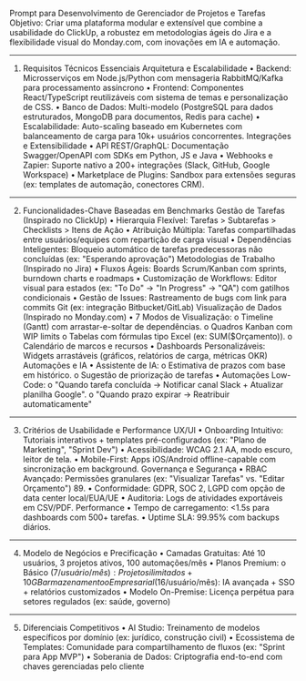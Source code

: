 Prompt para Desenvolvimento de Gerenciador de Projetos e Tarefas
Objetivo: Criar uma plataforma modular e extensível que combine a usabilidade do ClickUp, a robustez em metodologias ágeis do Jira e a flexibilidade visual do Monday.com, com inovações em IA e automação.
________________________________________
1. Requisitos Técnicos Essenciais
Arquitetura e Escalabilidade
•	Backend: Microsserviços em Node.js/Python com mensageria RabbitMQ/Kafka para processamento assíncrono
•	Frontend: Componentes React/TypeScript reutilizáveis com sistema de temas e personalização de CSS.
•	Banco de Dados: Multi-modelo (PostgreSQL para dados estruturados, MongoDB para documentos, Redis para cache)
•	Escalabilidade: Auto-scaling baseado em Kubernetes com balanceamento de carga para 10k+ usuários concorrentes.
Integrações e Extensibilidade
•	API REST/GraphQL: Documentação Swagger/OpenAPI com SDKs em Python, JS e Java 
•	Webhooks e Zapier: Suporte nativo a 200+ integrações (Slack, GitHub, Google Workspace) 
•	Marketplace de Plugins: Sandbox para extensões seguras (ex: templates de automação, conectores CRM).
________________________________________
2. Funcionalidades-Chave Baseadas em Benchmarks
Gestão de Tarefas (Inspirado no ClickUp)
•	Hierarquia Flexível: Tarefas > Subtarefas > Checklists > Itens de Ação 
•	Atribuição Múltipla: Tarefas compartilhadas entre usuários/equipes com repartição de carga visual 
•	Dependências Inteligentes: Bloqueio automático de tarefas predecessoras não concluídas (ex: "Esperando aprovação") 
Metodologias de Trabalho (Inspirado no Jira)
•	Fluxos Ágeis: Boards Scrum/Kanban com sprints, burndown charts e roadmaps 
•	Customização de Workflows: Editor visual para estados (ex: "To Do" → "In Progress" → "QA") com gatilhos condicionais 
•	Gestão de Issues: Rastreamento de bugs com link para commits Git (ex: integração Bitbucket/GitLab) 
Visualização de Dados (Inspirado no Monday.com)
•	7 Modos de Visualização:
o	Timeline (Gantt) com arrastar-e-soltar de dependências.
o	Quadros Kanban com WIP limits 
o	Tabelas com fórmulas tipo Excel (ex: SUM($Orçamento)).
o	Calendário de marcos e recursos 
•	Dashboards Personalizáveis: Widgets arrastáveis (gráficos, relatórios de carga, métricas OKR) 
Automações e IA
•	Assistente de IA:
o	Estimativa de prazos com base em histórico.
o	Sugestão de priorização de tarefas 
•	Automações Low-Code:
o	"Quando tarefa concluída → Notificar canal Slack + Atualizar planilha Google".
o	"Quando prazo expirar → Reatribuir automaticamente" 
________________________________________
3. Critérios de Usabilidade e Performance
UX/UI
•	Onboarding Intuitivo: Tutoriais interativos + templates pré-configurados (ex: "Plano de Marketing", "Sprint Dev") 
•	Acessibilidade: WCAG 2.1 AA, modo escuro, leitor de tela.
•	Mobile-First: Apps iOS/Android offline-capable com sincronização em background.
Governança e Segurança
•	RBAC Avançado: Permissões granulares (ex: "Visualizar Tarefas" vs. "Editar Orçamento") 89.
•	Conformidade: GDPR, SOC 2, LGPD com opção de data center local/EUA/UE 
•	Auditoria: Logs de atividades exportáveis em CSV/PDF.
Performance
•	Tempo de carregamento: <1.5s para dashboards com 500+ tarefas.
•	Uptime SLA: 99.95% com backups diários.
________________________________________
4. Modelo de Negócios e Precificação
•	Camadas Gratuitas: Até 10 usuários, 3 projetos ativos, 100 automações/mês 
•	Planos Premium:
o	Básico ($7/usuário/mês): Projetos ilimitados + 10GB armazenamento
o	Empresarial ($16/usuário/mês): IA avançada + SSO + relatórios customizados 
•	Modelo On-Premise: Licença perpétua para setores regulados (ex: saúde, governo) 
________________________________________
5. Diferenciais Competitivos
•	AI Studio: Treinamento de modelos específicos por domínio (ex: jurídico, construção civil) 
•	Ecossistema de Templates: Comunidade para compartilhamento de fluxos (ex: "Sprint para App MVP") 
•	Soberania de Dados: Criptografia end-to-end com chaves gerenciadas pelo cliente
